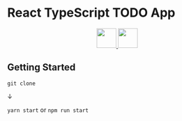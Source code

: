 # React TypeScript TODO App
<p align="center">
 <a href="https://www.typescriptlang.org/">
  <img src="https://user-images.githubusercontent.com/89970444/173063032-58f7ea37-f0ed-46c2-98d9-344170beaf98.svg" height="45px">
 </a>
 <a href="https://ja.reactjs.org/">
  <img src="https://user-images.githubusercontent.com/89970444/173062775-57dffcbc-788f-4e1d-bf3e-d8fcc04e6d35.svg" height="45px">
 </a>
</p>

## Getting Started
`git clone`

↓

`yarn start` or `npm run start`
